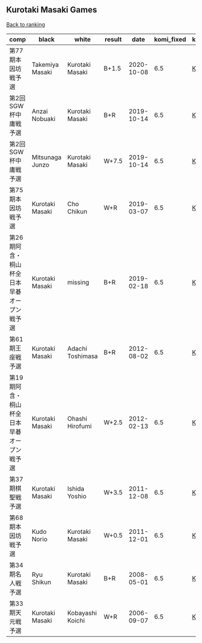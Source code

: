## Kurotaki Masaki Games

[Back to ranking](../../index.md)




| **comp** | **black** | **white** | **result** | **date** | **komi_fixed** | **kifu** | 
| --- | --- | --- | --- | --- | --- | --- |
| 第77期本因坊戦予選 | Takemiya Masaki | Kurotaki Masaki | B+1.5 | 2020-10-08 | 6.5 | [Kifu](https://kifudepot.net/kifucontents.php?id=zBMZJvovrOxMmDTrdiYuZQ%3D%3D) | 
| 第2回SGW杯中庸戦予選 | Anzai Nobuaki | Kurotaki Masaki | B+R | 2019-10-14 | 6.5 | [Kifu](https://kifudepot.net/kifucontents.php?id=FGJwY3E48wRkj7st%2BZlNfA%3D%3D) | 
| 第2回SGW杯中庸戦予選 | Mitsunaga Junzo | Kurotaki Masaki | W+7.5 | 2019-10-14 | 6.5 | [Kifu](https://kifudepot.net/kifucontents.php?id=wRSHY%2FK08CoAl9Ooxyh14w%3D%3D) | 
| 第75期本因坊戦予選 | Kurotaki Masaki | Cho Chikun | W+R | 2019-03-07 | 6.5 | [Kifu](https://kifudepot.net/kifucontents.php?id=o9Ta57b94BFs7EExzzj2dg%3D%3D) | 
| 第26期阿含・桐山杯全日本早碁オープン戦予選 | Kurotaki Masaki | missing | B+R | 2019-02-18 | 6.5 | [Kifu](https://kifudepot.net/kifucontents.php?id=LMxQun1LggaMssK%2BpwbsNg%3D%3D) | 
| 第61期王座戦予選 | Kurotaki Masaki | Adachi Toshimasa | B+R | 2012-08-02 | 6.5 | [Kifu](https://kifudepot.net/kifucontents.php?id=TFg092dge5qDlwC4zxSwQw%3D%3D) | 
| 第19期阿含・桐山杯全日本早碁オープン戦予選 | Kurotaki Masaki | Ohashi Hirofumi | W+2.5 | 2012-02-13 | 6.5 | [Kifu](https://kifudepot.net/kifucontents.php?id=uCGY4NiuAqvRVRkK5WZSEg%3D%3D) | 
| 第37期棋聖戦予選 | Kurotaki Masaki | Ishida Yoshio | W+3.5 | 2011-12-08 | 6.5 | [Kifu](https://kifudepot.net/kifucontents.php?id=ZCReK4AYW1%2F8DEBRiRd5aA%3D%3D) | 
| 第68期本因坊戦予選 | Kudo Norio | Kurotaki Masaki | W+0.5 | 2011-12-01 | 6.5 | [Kifu](https://kifudepot.net/kifucontents.php?id=qVchl96V9MA5zv2N0el2CA%3D%3D) | 
| 第34期名人戦予選 | Ryu Shikun | Kurotaki Masaki | B+R | 2008-05-01 | 6.5 | [Kifu](https://kifudepot.net/kifucontents.php?id=QHVZtcxRg6cVzwB5qh3XcQ%3D%3D) | 
| 第33期天元戦予選 | Kurotaki Masaki | Kobayashi Koichi | W+R | 2006-09-07 | 6.5 | [Kifu](https://kifudepot.net/kifucontents.php?id=8KrILo2Kua%2F8msNhOlAelg%3D%3D) |




